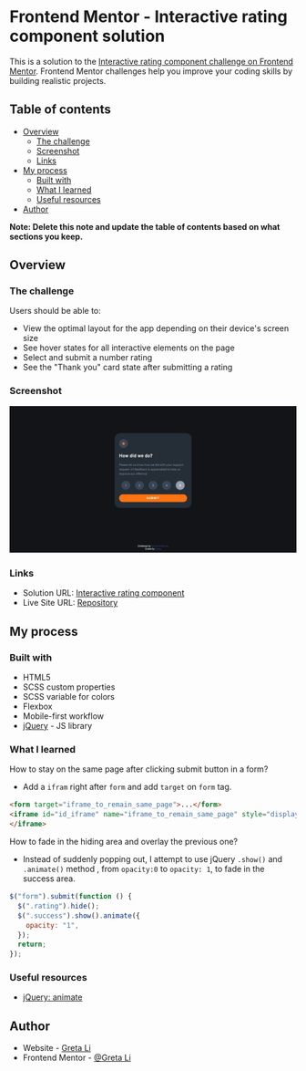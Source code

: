 # Frontend Mentor - Interactive rating component solution

This is a solution to the [Interactive rating component challenge on Frontend Mentor](https://www.frontendmentor.io/challenges/interactive-rating-component-koxpeBUmI). Frontend Mentor challenges help you improve your coding skills by building realistic projects.

## Table of contents

- [Overview](#overview)
  - [The challenge](#the-challenge)
  - [Screenshot](#screenshot)
  - [Links](#links)
- [My process](#my-process)
  - [Built with](#built-with)
  - [What I learned](#what-i-learned)
  - [Useful resources](#useful-resources)
- [Author](#author)

**Note: Delete this note and update the table of contents based on what sections you keep.**

## Overview

### The challenge

Users should be able to:

- View the optimal layout for the app depending on their device's screen size
- See hover states for all interactive elements on the page
- Select and submit a number rating
- See the "Thank you" card state after submitting a rating

### Screenshot

![](./screenshot.jpg)

### Links

- Solution URL: [Interactive rating component](https://gretali.github.io/Frontend-Mentor-Challenge/interactive-rating-component-main/)
- Live Site URL: [Repository](https://github.com/GretaLi/Frontend-Mentor-Challenge/tree/main/interactive-rating-component-main)

## My process

### Built with

- HTML5
- SCSS custom properties
- SCSS variable for colors
- Flexbox
- Mobile-first workflow
- [jQuery](https://jquery.com/) - JS library

### What I learned

How to stay on the same page after clicking submit button in a form?

- Add a `ifram` right after `form` and add `target` on `form` tag.

```html
<form target="iframe_to_remain_same_page">...</form>
<iframe id="id_iframe" name="iframe_to_remain_same_page" style="display:none;">
</iframe>
```

How to fade in the hiding area and overlay the previous one?

- Instead of suddenly popping out, I attempt to use jQuery `.show()` and `.animate()` method , from `opacity:0` to `opacity: 1`, to fade in the success area.

```js
$("form").submit(function () {
  $(".rating").hide();
  $(".success").show().animate({
    opacity: "1",
  });
  return;
});
```

### Useful resources

- [jQuery: animate](https://api.jquery.com/animate/)

## Author

- Website - [Greta Li](https://github.com/GretaLi)
- Frontend Mentor - [@Greta Li](https://www.frontendmentor.io/profile/GretaLi)
